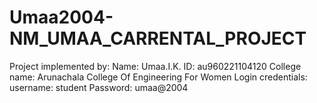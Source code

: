 # Umaa2004-NM_UMAA_CARRENTAL_PROJECT
Project implemented by: 
Name: Umaa.I.K.
ID: au960221104120
College name: Arunachala College Of Engineering For Women
Login credentials: 
username: student
Password: umaa@2004

